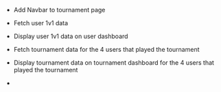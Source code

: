 + Add Navbar to tournament page

+ Fetch user 1v1 data
+ Display user 1v1 data on user dashboard

+ Fetch tournament data for the 4 users that played the tournament
+ Display tournament data on tournament dashboard for the 4 users that played the tournament

+ 